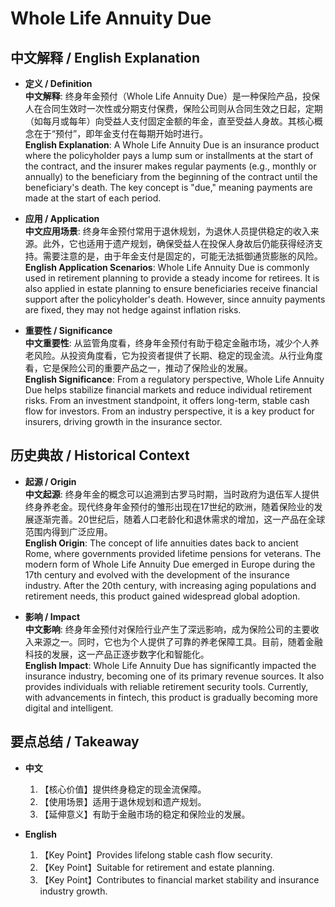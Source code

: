 # Whole Life Annuity Due

## 中文解释 / English Explanation

* **定义 / Definition**  
  **中文解释**: 终身年金预付（Whole Life Annuity Due）是一种保险产品，投保人在合同生效时一次性或分期支付保费，保险公司则从合同生效之日起，定期（如每月或每年）向受益人支付固定金额的年金，直至受益人身故。其核心概念在于“预付”，即年金支付在每期开始时进行。  
  **English Explanation**: A Whole Life Annuity Due is an insurance product where the policyholder pays a lump sum or installments at the start of the contract, and the insurer makes regular payments (e.g., monthly or annually) to the beneficiary from the beginning of the contract until the beneficiary's death. The key concept is "due," meaning payments are made at the start of each period.

* **应用 / Application**  
  **中文应用场景**: 终身年金预付常用于退休规划，为退休人员提供稳定的收入来源。此外，它也适用于遗产规划，确保受益人在投保人身故后仍能获得经济支持。需要注意的是，由于年金支付是固定的，可能无法抵御通货膨胀的风险。  
  **English Application Scenarios**: Whole Life Annuity Due is commonly used in retirement planning to provide a steady income for retirees. It is also applied in estate planning to ensure beneficiaries receive financial support after the policyholder's death. However, since annuity payments are fixed, they may not hedge against inflation risks.

* **重要性 / Significance**  
  **中文重要性**: 从监管角度看，终身年金预付有助于稳定金融市场，减少个人养老风险。从投资角度看，它为投资者提供了长期、稳定的现金流。从行业角度看，它是保险公司的重要产品之一，推动了保险业的发展。  
  **English Significance**: From a regulatory perspective, Whole Life Annuity Due helps stabilize financial markets and reduce individual retirement risks. From an investment standpoint, it offers long-term, stable cash flow for investors. From an industry perspective, it is a key product for insurers, driving growth in the insurance sector.

## 历史典故 / Historical Context

* **起源 / Origin**  
  **中文起源**: 终身年金的概念可以追溯到古罗马时期，当时政府为退伍军人提供终身养老金。现代终身年金预付的雏形出现在17世纪的欧洲，随着保险业的发展逐渐完善。20世纪后，随着人口老龄化和退休需求的增加，这一产品在全球范围内得到广泛应用。  
  **English Origin**: The concept of life annuities dates back to ancient Rome, where governments provided lifetime pensions for veterans. The modern form of Whole Life Annuity Due emerged in Europe during the 17th century and evolved with the development of the insurance industry. After the 20th century, with increasing aging populations and retirement needs, this product gained widespread global adoption.

* **影响 / Impact**  
  **中文影响**: 终身年金预付对保险行业产生了深远影响，成为保险公司的主要收入来源之一。同时，它也为个人提供了可靠的养老保障工具。目前，随着金融科技的发展，这一产品正逐步数字化和智能化。  
  **English Impact**: Whole Life Annuity Due has significantly impacted the insurance industry, becoming one of its primary revenue sources. It also provides individuals with reliable retirement security tools. Currently, with advancements in fintech, this product is gradually becoming more digital and intelligent.

## 要点总结 / Takeaway

* **中文**  
  1. 【核心价值】提供终身稳定的现金流保障。
  2. 【使用场景】适用于退休规划和遗产规划。
  3. 【延伸意义】有助于金融市场的稳定和保险业的发展。

* **English**  
  1. 【Key Point】Provides lifelong stable cash flow security.
  2. 【Key Point】Suitable for retirement and estate planning.
  3. 【Key Point】Contributes to financial market stability and insurance industry growth.